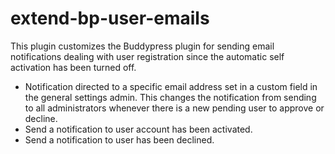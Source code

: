 # extend-bp-user-emails

This plugin customizes the Buddypress plugin for sending email notifications dealing with user registration since the automatic self activation has been turned off.

- Notification directed to a specific email address set in a custom field in the general settings admin. This changes the notification from sending to all administrators whenever there is a new pending user to approve or decline.
- Send a notification to user account has been activated.
- Send a notification to user has been declined.
